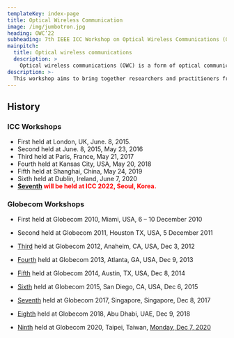 ```yaml
---
templateKey: index-page
title: Optical Wireless Communication
image: /img/jumbotron.jpg
heading: OWC’22
subheading: 7th IEEE ICC Workshop on Optical Wireless Communications (OWC'22)
mainpitch:
  title: Optical wireless communications
  description: >
    Optical wireless communications (OWC) is a form of optical communication in which unguided visible, infrared (IR), or ultraviolet (UV) light is used to carry a signal.
description: >-
  This workshop aims to bring together researchers and practitioners from academia and industry working in emerging LiFi, visible light communications (VLC) and underwater optical communications as well as the traditional wireless infrared communications (IRC) to present, share and discuss their latest research results.
---
```


## History

### ICC Workshops

- First held at London, UK, June. 8, 2015.
- Second held at June. 8, 2015, May 23, 2016
- Third held at Paris, France, May 21, 2017
- Fourth held at Kansas City, USA, May 20, 2018
- Fifth held at Shanghai, China, May 24, 2019
- Sixth held at Dublin, Ireland, June 7, 2020
- **<span style="color: red; ">[Seventh](http://yamazato.ilas.nagoya-u.ac.jp/owc2022/index.html) will be held at ICC 2022, Seoul, Korea.</span>**

### Globecom Workshops

- First held at Globecom 2010, Miami, USA, 6 – 10 December 2010

- Second held at Globecom 2011, Houston TX, USA, 5 December 2011

- [Third](http://www.bu.edu/smartlighting/optical-wireless-communications-workshop/) held at Globecom 2012, Anaheim, CA, USA, Dec 3, 2012

- [Fourth](https://www.ece.mcmaster.ca/~hranilovic/owc13/OWC_2013/Home.html) held at Globecom 2013, Atlanta, GA, USA, Dec 9, 2013

- [Fifth](http://www.bu.edu/smartlighting/5th-ieee-workshop-on-optical-wireless-communications-owc14/) held at Globecom 2014, Austin, TX, USA, Dec 8, 2014

- [Sixth](http://owcworkshop.ok.ubc.ca/) held at Globecom 2015, San Diego, CA, USA, Dec 6, 2015

- [Seventh](https://globecom2017.ieee-globecom.org/workshop/ws-11-7th-ieee-globecom-workshop-optical-wireless-communications-owc%e2%80%9917) held at Globecom 2017, Singapore, Singapore, Dec 8, 2017

- [Eighth](http://yamazato.ilas.nagoya-u.ac.jp/owc/index.html) held at Globecom 2018, Abu Dhabi, UAE, Dec 9, 2018

- [Ninth](http://yamazato.ilas.nagoya-u.ac.jp/owc-2020/index.html) held at Globecom 2020, Taipei, Taiwan, [Monday, Dec 7, 2020](https://globecom2020.ieee-globecom.org/workshop/ws-01-workshop-optical-wireless-communications-owc)
